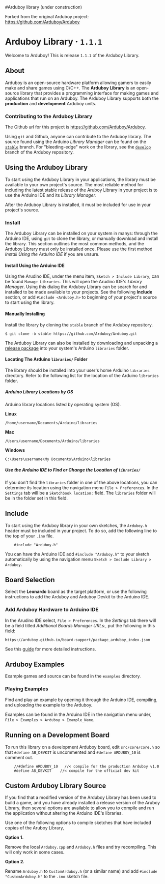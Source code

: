 #Arduboy library
(under construction)

Forked from the original Arduboy project:
https://github.com/Arduboy/Arduboy



Arduboy Library · `1.1.1`
===============

Welcome to Arduboy! This is release `1.1.1` of the Arduboy Library.

## About

Arduboy is an open-source hardware platform allowing gamers to easily make and share games using C/C++. The **Arduboy Library** is an open-source library that provides a programming interface for making games and applications that run on an Arduboy. The Arduboy Library supports both the **production** and **development** Arduboy units.

### Contributing to the Arduboy Library

The Github url for this project is https://github.com/Arduboy/Arduboy.

Using `git` and Github, anyone can contribute to the Arduboy library. The source found using the Arduino _Library Manager_ can be found on the [`stable`](https://github.com/Arduboy/Arduboy/tree/stable) branch. For "bleeding-edge" work on the library, see the [`develop`](https://github.com/Arduboy/Arduboy/tree/develop) branch of the Arduboy repository.

## Using the Arduboy Library

To start using the Arduboy Library in your applications, the library must be
available to your own project's source. The most reliable method for including
the latest stable release of the Aruboy Library in your project is to use the
Arduino IDE and its _Library Manager_.

After the Arduboy Library is installed, it must be included for use in your project's source.

### Install

The Arduboy Library can be installed on your system in manys: through the Arduino IDE, using `git` to clone the library, or manually download and install the library. This section outlines the most common methods, and the Arduboy Library must only be installed once. Please use the first method _Install Using the Arduino IDE_ if you are unsure.

#### Install Using the Arduino IDE

Using the Arudino IDE, under the menu item, `Sketch > Include Library`, can be
found `Manage Libraries`. This will open the Arudino IDE's _Library Manager_.
Using this dialog the Arduboy Library can be search for and installed to be
made available to your projects. See the following **Include** section, or add
`#include <Arduboy.h>` to beginning of your project's source to start using the library.

#### Manually Installing

Install the library by cloning the `stable` branch of the Arduboy repository.

    $ git clone -b stable https://github.com/Arduboy/Arduboy.git

The Arduboy Library can also be installed by downloading and unpacking a
[release package](https://github.com/Arduboy/Arduboy/releases) into your
system's Arduino `libraries` folder.

#### Locating The Arduino `libraries/` Folder

The library should be installed into your user's home Arduino `libraries`
directory. Refer to the following list for the location of the Arduino
`libraries` folder.

##### Arduino Library Locations by OS

Arduino library locations listed by operating system (OS).

**Linux**

    /home/username/Documents/Arduino/libraries

**Mac**

    /Users/username/Documents/Arduino/libraries

**Windows**

    C:\Users\username\My Documents\Arduino\libraries

##### Use the Arduino IDE to Find or Change the Location of `libraries/`

If you don't find the `libraries` folder in one of the above locations, you can
determine its location using the navigation menu `File > Preferences`. In the
`Settings` tab will be a `Sketchbook location:` field. The `libraries` folder
will be in the folder set in this field.

## Include

To start using the Arduboy library in your own sketches, the  `Arduboy.h` header
must be included in your project. To do so, add the following line to the top of your `.ino` file.

~~~~~~~~~~~~~~~{.cpp}
    #include "Arduboy.h"
~~~~~~~~~~~~~~~

You can have the Arduino IDE add `#include "Arduboy.h"` to your sketch 
automatically by using the navigation menu `Sketch > Include Library > Arduboy`.

## Board Selection

Select the **Leonardo** board as the target platform, or use the following
instructions to add the Arduboy and Arduboy Devkit to the Arduino IDE.

### Add Arduboy Hardware to Arduino IDE

In the Arudino IDE select, `File > Preferences`. In the *Settings* tab there
will be a field titled *Additional Boards Manager URLs:*, put the following in
this field:

    https://arduboy.github.io/board-support/package_arduboy_index.json

See this [guide](http://community.arduboy.com/t/quickly-add-the-arduboy-arduboy-devkit-to-the-arduino-ide/1069) for more detailed instructions.

## Arduboy Examples

Example games and source can be found in the `examples` directory.

### Playing Examples

Find and play an example by opening it through the Arduino IDE, compiling, 
and uploading the example to the Arduboy.

Examples can be found in the Arduino IDE in the navigation menu under, 
`File > Examples > Arduboy > Example_Name`.

## Running on a Development Board

To run this library on a development Arduboy board, edit `src/core/core.h` so 
that `#define AB_DEVKIT` is uncommented and `#define ARDUBOY_10` is comment out.

~~~~~~~~~~~~~~~{.cpp}
    //#define ARDUBOY_10   //< compile for the production Arduboy v1.0
    #define AB_DEVKIT    //< compile for the official dev kit
~~~~~~~~~~~~~~~

## Custom Arduboy Library Source

If you find that a modified version of the Arduboy Library has been used to
build a game, and you have already installed a release version of the Aruboy
Library, then several options are available to allow you to compile and run the
application without altering the Arduino IDE's libraries.

Use one of the following options to compile sketches that have included copies
of the Aruboy Library,

**Option 1.**

Remove the local `Arduboy.cpp` and `Arduboy.h` files and try recompiling. 
This will only work in some cases.

**Option 2.**

Rename `Arduboy.h` to `CustomArduboy.h` (or a similar name) and add
`#include "CustomArduboy.h"` to the `.ino` sketch file. 
